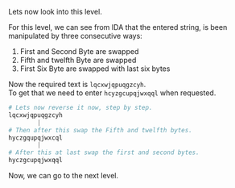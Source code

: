 Lets now look into this level.  

For this level, we can see from IDA that the entered string, is been manipulated by three consecutive ways:
1. First and Second Byte are swapped
2. Fifth and twelfth Byte are swapped
3. First Six Byte are swapped with last six bytes

Now the required text is `lqcxwjqpuqgzcyh`.  
To get that we need to enter `hcyzgcupqjwxqql` when requested.
```py
# Lets now reverse it now, step by step.  
lqcxwjqpuqgzcyh
        |  
# Then after this swap the Fifth and twelfth bytes.  
hyczgqupqjwxcql 
        |  
# After this at last swap the first and second bytes.  
hyczgcupqjwxqql
```
<!-- Flag: ~pwn.college{Im1bbz9yGgpTREsllAnKNTEBNay.0lM2IDL4UDOzQzW}~ -->
Now, we can go to the next level.